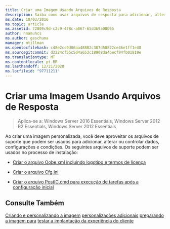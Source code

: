 ```yaml
---
title: Criar uma Imagem Usando Arquivos de Resposta
description: Saiba como usar arquivos de resposta para adicionar, alterar ou controlar dados, configurações e condições quando você cria uma imagem personalizada.
ms.date: 10/03/2016
ms.topic: article
ms.assetid: 72809c9d-c2c9-478c-a867-65d3b9a08b95
author: nnamuhcs
ms.author: geschuma
manager: mtillman
ms.openlocfilehash: c48e2cc9d86aa48882c387d58822ce46e1ff1e48
ms.sourcegitcommit: d2224cf55c5d4a653c18908da4becf94fb01819e
ms.translationtype: MT
ms.contentlocale: pt-BR
ms.lasthandoff: 12/21/2020
ms.locfileid: "97711211"
---
```

# <a name="create-an-image-by-using-answer-files"></a>Criar uma Imagem Usando Arquivos de Resposta

>Aplica-se a: Windows Server 2016 Essentials, Windows Server 2012 R2 Essentials, Windows Server 2012 Essentials

Ao criar uma imagem personalizada, você deve aproveitar os arquivos de suporte que podem ser usados para adicionar, alterar ou controlar dados, configurações e condições. Os seguintes arquivos de suporte podem ser usados no processo de instalação:

-   [Criar o arquivo Oobe.xml incluindo logotipo e termos de licença](Create-the-Oobe.xml-File-Including-Logo-and-EULA.md)

-   [Criar o arquivo Cfg.ini](Create-the-Cfg.ini-File.md)

-   [Criar o arquivo PostIC.cmd para execução de tarefas após a configuração inicial](Create-the-PostIC.cmd-File-for-Running-Post-Initial-Configuration-Tasks.md)

## <a name="see-also"></a>Consulte Também
 [Criando e personalizando a imagem](Creating-and-Customizing-the-Image.md) [personalizações adicionais](Additional-Customizations.md) [preparando a imagem para](Preparing-the-Image-for-Deployment.md) [testar a implantação da experiência do cliente](Testing-the-Customer-Experience.md)